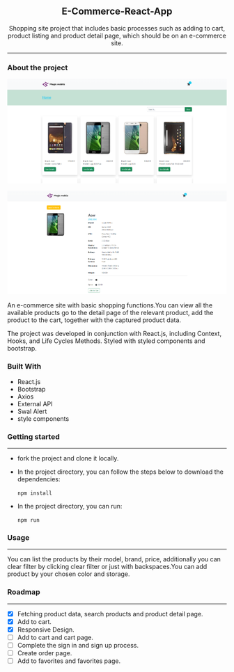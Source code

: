### <h2 style="text-align:center">E-Commerce-React-App</h2>

<p style="text-align:center">Shopping site project that includes basic processes such as adding to cart, product listing and product detail page, which should be on an e-commerce site.</p>
  
- - -

### About the project

![Home](src/assets/img/Magic_1.png)

![Single product](src/assets/img/Magic_2.png)

An e-commerce site with basic shopping functions.You can view all the available products go to the detail page of the relevant product, add the product to the cart, together with the captured product data.

The project was developed in conjunction with React.js, including Context, Hooks, and Life Cycles Methods. Styled with styled components and bootstrap.

### Built With

- React.js
- Bootstrap
- Axios
- External API
- Swal Alert
- style components 

### Getting started

---

- fork the project and clone it locally.
- In the project directory, you can follow the steps below to download the dependencies:

  `npm install `

- In the project directory, you can run:

  `npm run`

### Usage

---

You can list the products by their model, brand, price, additionally you can clear filter by clicking clear filter or just with backspaces.You can add product by your chosen color and storage.

### Roadmap

---

- [x] Fetching product data, search products and product detail page.
- [x] Add to cart.
- [x] Responsive Design.
- [ ] Add to cart and cart page.
- [ ] Complete the sign in and sign up process.
- [ ] Create order page.
- [ ] Add to favorites and favorites page.
